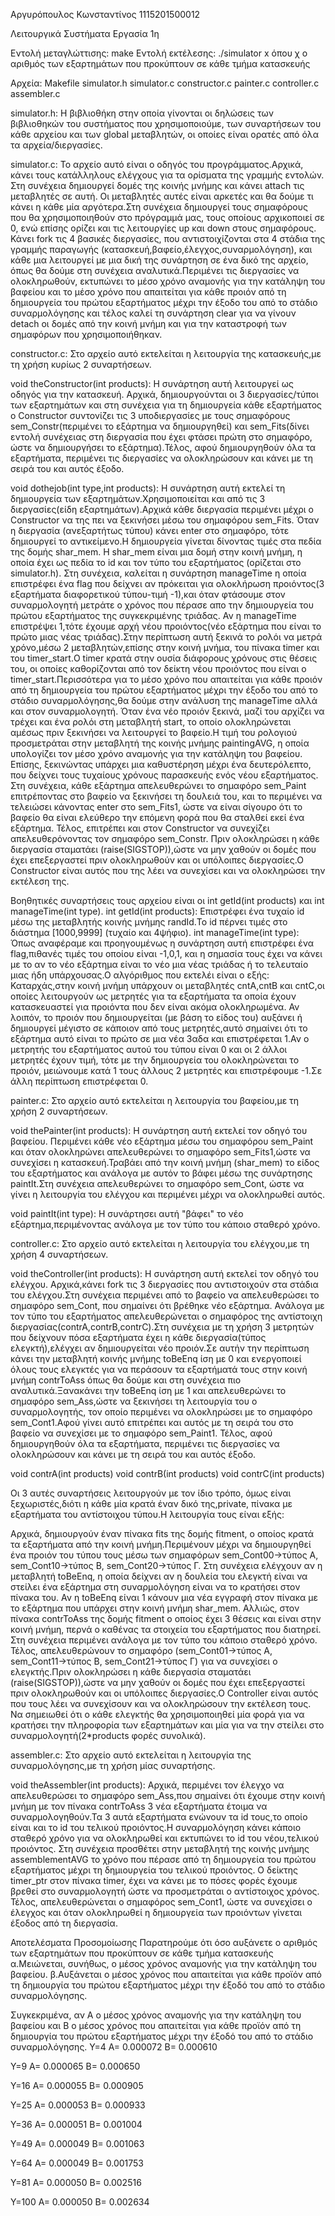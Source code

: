 Αργυρόπουλος
Κωνσταντίνος
1115201500012

Λειτουργικά Συστήματα
Εργασία 1η

Εντολή μεταγλώττισης: make
Εντολή εκτέλεσης: ./simulator x
όπου χ ο αριθμός των εξαρτημάτων που προκύπτουν σε κάθε τμήμα κατασκευής

Αρχεία: Makefile
	simulator.h
	simulator.c
	constructor.c
	painter.c
	controller.c
	assembler.c

simulator.h: Η βιβλιοθήκη στην οποία γίνονται οι δηλώσεις των βιβλιοθηκών του συστήματος που χρησιμοποιούμε, των συναρτήσεων του κάθε αρχείου και των global μεταβλητών, οι οποίες είναι ορατές από όλα τα αρχεία/διεργασίες.

simulator.c: Το αρχείο αυτό είναι ο οδηγός του προγράμματος.Αρχικά, κάνει τους κατάλληλους ελέγχους για τα ορίσματα της γραμμής εντολών. Στη συνέχεια δημιουργεί δομές της κοινής μνήμης και κάνει attach τις μεταβλητές σε αυτή. Οι μεταβλητές αυτές είναι αρκετές και θα δούμε τι κάνει η κάθε μία αργότερα.Στη συνέχεια δημιουργεί τους σημαφόρους που θα χρησιμοποιηθούν στο πρόγραμμά μας, τους οποίους αρχικοποιεί σε 0, ενώ επίσης ορίζει και τις λειτουργίες up και down στους σημαφόρους. Κάνει fork τις 4 βασικές διεργασίες, που αντιστοιχίζονται στα 4 στάδια της γραμμής παραγωγής (κατασκευή,βαφείο,έλεγχος,συναρμολόγηση), και κάθε μια λειτουργεί με μια δική της συνάρτηση σε ένα δικό της αρχείο, όπως θα δούμε στη συνέχεια αναλυτικά.Περιμένει τις διεργασίες να ολοκληρωθούν, εκτυπώνει το μέσο χρόνο αναμονής για την κατάληψη του βαφείου και το μέσο χρόνο που απαιτείται για κάθε προιόν από τη δημιουργεία του πρώτου εξαρτήματος μέχρι την έξοδο του από το στάδιο συναρμολόγησης και τέλος καλεί τη συνάρτηση clear για να γίνουν detach οι δομές από την κοινή μνήμη και για την καταστροφή των σημαφόρων που χρησιμοποιήθηκαν.

constructor.c: Στο αρχείο αυτό εκτελείται η λειτουργία της κατασκευής,με τη χρήση κυρίως 2 συναρτήσεων.

void theConstructor(int products): Η συνάρτηση αυτή λειτουργεί ως οδηγός για την κατασκευή. Αρχικά, δημιουργούνται οι 3 διεργασίες/τύποι των εξαρτημάτων και στη συνέχεια για τη δημιουργεία κάθε εξαρτήματος ο Constructor συντονίζει τις 3 υποδιεργασίες με τους σημαφόρους sem_Constr(περιμένει το εξάρτημα να δημιουργηθεί) και sem_Fits(δίνει εντολή συνέχειας στη διεργασία που έχει φτάσει πρώτη στο σημαφόρο, ώστε να δημιουργήσει το εξάρτημα).Τέλος, αφού δημιουργηθούν όλα τα εξαρτήματα, περιμένει τις διεργασίες να ολοκληρώσουν και κάνει με τη σειρά του και αυτός έξοδο.

void dothejob(int type,int products): Η συνάρτηση αυτή εκτελεί τη δημιουργεία των εξαρτημάτων.Χρησιμοποιείται και από τις 3 διεργασίες(είδη εξαρτημάτων).Αρχικά κάθε διεργασία περιμένει μέχρι ο Constructor να της πει να ξεκινήσει μέσω του σημαφόρου sem_Fits. Όταν η διεργασία (ανεξαρτήτως τύπου) κάνει enter στο σημαφόρο, τότε δημιουργεί το αντικείμενο.Η δημιουργεία γίνεται δίνοντας τιμές στα πεδία της δομής shar_mem. Η shar_mem είναι μια δομή στην κοινή μνήμη, η οποία έχει ως πεδία το id και τον τύπο του εξαρτήματος (ορίζεται στο simulator.h).
Στη συνέχεια, καλείται η συνάρτηση manageTime η οποία επιστρέφει ένα flag που δείχνει αν πρόκειται για ολοκλήρωση προιόντος(3 εξαρτήματα διαφορετικού τύπου-τιμή -1),και όταν φτάσουμε στον συναρμολογητή μετράτε ο χρόνος που πέρασε απο την δημιουργεία του πρώτου εξαρτήματος της συγκεκριμένης τριάδας. Αν η manageTime επιστρέψει 1,τότε έχουμε αρχή νέου προιόντος(νέο εξάρτημα που είναι το πρώτο μιας νέας τριάδας).Στην περίπτωση αυτή ξεκινά το ρολόι να μετρά χρόνο,μέσω 2 μεταβλητών,επίσης στην κοινή μνήμα, του πίνακα timer και του timer_start.Ο timer κρατά στην ουσία διάφορους χρόνους στις θέσεις του, οι οποίες καθορίζονται από τον δείκτη νέου προιόντος που είναι ο timer_start.Περισσότερα για το μέσο χρόνο που απαιτείται για κάθε προιόν από τη δημιουργεία του πρώτου εξαρτήματος μέχρι την έξοδο του από το στάδιο συναρμολόγησης,θα δούμε στην ανάλυση της manageTime αλλά και στον συναρμολογητή.
Όταν ένα νέο προιόν ξεκινά, μαζί του αρχίζει να τρέχει και ένα ρολόι στη μεταβλητή start, το οποίο ολοκληρώνεται αμέσως πριν ξεκινήσει να λειτουργεί το βαφείο.Η τιμή του ρολογιού προσμετράται στην μεταβλητή της κοινής μνήμης paintingAVG, η οποία υπολογίζει τον μέσο χρόνο αναμονής για την κατάληψη του βαφείου.
Επίσης, ξεκινώντας υπάρχει μια καθυστέρηση μέχρι ένα δευτερόλεπτο, που δείχνει τους τυχαίους χρόνους παρασκευής ενός νέου εξαρτήματος.
Στη συνέχεια, κάθε εξάρτημα απελευθερώνει το σημαφόρο sem_Paint επιτρέποντας στο βαφείο να ξεκινήσει τη δουλειά του, και το περιμένει να τελειώσει κάνοντας enter στο sem_Fits1, ώστε να είναι σίγουρο ότι το βαφείο θα είναι ελεύθερο την επόμενη φορά που θα σταλθεί εκεί ένα εξάρτημα.
Τέλος, επιτρέπει και στον Constructor να συνεχίζει απελευθερόνοντας τον σημαφόρο sem_Constr. Πριν ολοκληρώσει η κάθε διεργασία σταματάει (raise(SIGSTOP)),ώστε να μην χαθούν οι δομές που έχει επεξεργαστεί πριν ολοκληρωθούν και οι υπόλοιπες διεργασίες.Ο Constructor είναι αυτός που της λέει να συνεχίσει και να ολοκληρώσει την εκτέλεση της.

Βοηθητικές συναρτήσεις τους αρχείου είναι οι int getId(int products) και int manageTime(int type).
int getId(int products): Επιστρέφει ένα τυχαίο id μέσω της μεταβλητής κοινής μνήμης randId.Το id πέρνει τιμές στο διάστημα [1000,9999] (τυχαίο και 4ψήφιο).
int manageTime(int type): Όπως αναφέραμε και προηγουμένως η συνάρτηση αυτή επιστρέφει ένα flag,πιθανές τιμές του οποίου είναι -1,0,1, και η σημασία τους έχει να κάνει με το αν το νέο εξάρτημα είναι το νέο μια νέας τριάδας ή το τελευταίο μιας ήδη υπάρχουσας.Ο αλγόριθμος που εκτελέι είναι ο εξής:
Καταρχάς,στην κοινή μνήμη υπάρχουν οι μεταβλητές cntA,cntB και cntC,οι οποίες λειτουργούν ως μετρητές για τα εξαρτήματα τα οποία έχουν κατασκευαστεί για προιόντα που δεν είναι ακόμα ολοκληρωμένα. Αν λοιπόν, το προιόν που δημιουργείται (με βάση το είδος του) αυξάνει ή δημιουργεί μέγιστο σε κάποιον από τους μετρητές,αυτό σημαίνει ότι το εξάρτημα αυτό είναι το πρώτο σε μια νέα 3αδα και επιστρέφεται 1.Αν ο μετρητής του εξαρτήματος αυτού του τύπου είναι 0 και οι 2 άλλοι μετρητές έχουν τιμή, τότε με την δημιουργεία του ολοκληρώνεται το προιόν, μειώνουμε κατά 1 τους άλλους 2 μετρητές και επιστρέφουμε -1.Σε άλλη περίπτωση επιστρέφεται 0.

painter.c: Στο αρχείο αυτό εκτελείται η λειτουργία του βαφείου,με τη χρήση 2 συναρτήσεων.

void thePainter(int products): Η συνάρτηση αυτή εκτελεί τον οδηγό του βαφείου. Περιμένει κάθε νέο εξάρτημα μέσω του σημαφόρου sem_Paint και όταν ολοκληρώνει απελευθερώνει το σημαφόρο sem_Fits1,ώστε να συνεχίσει η κατασκευή.Τραβάει από την κοινή μνήμη (shar_mem) το είδος του εξαρτήματος και ανάλογα με αυτόν το βάφει μέσω της συνάρτησης paintIt.Στη συνέχεια απελευθερώνει το σημαφόρο sem_Cont, ώστε να γίνει η λειτουργία του ελέγχου και περιμένει μέχρι να ολοκληρωθεί αυτός.

void paintIt(int type): Η συνάρτησει αυτή "βάφει" το νέο εξάρτημα,περιμένοντας ανάλογα με τον τύπο του κάποιο σταθερό χρόνο.

controller.c: Στο αρχείο αυτό εκτελείται η λειτουργία του ελέγχου,με τη χρήση 4 συναρτήσεων.

void theController(int products): Η συνάρτηση αυτή εκτελεί τον οδηγό του ελέγχου. Αρχικά,κάνει fork τις 3 διεργασίες που αντιστοιχούν στα στάδια του ελέγχου.Στη συνέχεια περιμένει από το βαφείο να απελευθερώσει το σημαφόρο sem_Cont, που σημαίνει ότι βρέθηκε νέο εξάρτημα. Ανάλογα με τον τύπο του εξαρτήματος απελευθερώνεται ο σημαφόρος της αντίστοιχη διεργασίας(contrA,contrΒ,contrC).Στη συνέχεια με τη χρήση 3 μετρητών που δείχνουν πόσα εξαρτήματα έχει η κάθε διεργασία(τύπος ελεγκτή),ελέγχει αν δημιουργείται νέο προιόν.Σε αυτήν την περίπτωση κάνει την μεταβλητή κοινής μνήμης toBeEnq ίση με 0 και ενεργοποιεί όλους τους ελεγκτές για να περάσουν τα εξαρτήματά τους στην κοινή μνήμη contrToAss όπως θα δούμε και στη συνέχεια πιο αναλυτικά.Ξανακάνει την toBeEnq ίση με 1 και απελευθερώνει το σημαφόρο sem_Ass,ώστε να ξεκινήσει τη λειτουργία του ο συναρμολογητής, τον οποίο περιμένει να ολοκληρώσει με το σημαφόρο sem_Cont1.Αφού γίνει αυτό επιτρέπει και αυτός με τη σειρά του στο βαφείο να συνεχίσει με το σημαφόρο sem_Paint1.
Τέλος, αφού δημιουργηθούν όλα τα εξαρτήματα, περιμένει τις διεργασίες να ολοκληρώσουν και κάνει με τη σειρά του και αυτός έξοδο.

void contrA(int products)
void contrΒ(int products)
void contrC(int products)

Οι 3 αυτές συναρτήσεις λειτουργούν με τον ίδιο τρόπο, όμως είναι ξεχωριστές,διότι η κάθε μία κρατά έναν δικό της,private, πίνακα με εξαρτήματα του αντίστοιχου τύπου.Η λειτουργία τους είναι εξής:

Αρχικά, δημιουργούν έναν πίνακα fits της δομής fitment, ο οποίος κρατά τα εξαρτήματα από την κοινή μνήμη.Περιμένουν μέχρι να δημιουργηθεί ένα προιόν του τύπου τους μέσω των σημαφόρων sem_Cont00->τύπος Α, sem_Cont10->τύπος Β, sem_Cont20->τύπος Γ.
Στη συνέχεια ελέγχουν αν η μεταβλητή toBeEnq, η οποία δείχνει αν η δουλεία του ελεγκτή είναι να στείλει ένα εξάρτημα στη συναρμολόγηση είναι να το κρατήσει στον πίνακα του.
Αν η toBeEnq είναι 1 κάνουν μια νέα εγγραφή στον πίνακα με το εξάρτημα που υπάρχει στην κοινή μνήμη shar_mem.
Αλλιώς, στον πίνακα contrToAss της δομής fitment ο οποίος έχει 3 θέσεις και είναι στην κοινή μνήμη, περνά ο καθένας τα στοιχεία του εξαρτήματος που διατηρεί. Στη συνέχεια περιμένει ανάλογα με τον τύπο του κάποιο σταθερό χρόνο.
Τέλος, απελευθερώνουν το σημαφόρο (sem_Cont01->τύπος Α, sem_Cont11->τύπος Β, sem_Cont21->τύπος Γ) για να συνεχίσει ο ελεγκτής.Πριν ολοκληρώσει η κάθε διεργασία σταματάει (raise(SIGSTOP)),ώστε να μην χαθούν οι δομές που έχει επεξεργαστεί πριν ολοκληρωθούν και οι υπόλοιπες διεργασίες.Ο Controller είναι αυτός που τους λέει να συνεχίσουν και να ολοκληρώσουν την εκτέλεση τους.
Να σημειωθεί ότι ο κάθε ελεγκτής θα χρησιμοποιηθεί μία φορά για να κρατήσει την πληροφορία των εξαρτημάτων και μία για να την στείλει στο συναρμολογητή(2*products φορές συνολικά).

assembler.c: Στο αρχείο αυτό εκτελείται η λειτουργία της συναρμολόγησης,με τη χρήση μίας συναρτήσης.

void theAssembler(int products): Αρχικά, περιμένει τον έλεγχο να απελευθερώσει το σημαφόρο sem_Ass,που σημαίνει ότι έχουμε στην κοινή μνήμη με τον πίνακα contrToAss 3 νέα εξαρτήματα έτοιμα να συναρμολογηθούν.Τα 3 αυτά εξαρτήματα ενώνουν τα id τους,το οποίο είναι και το id του τελικού προιόντος.Η συναρμολόγηση κάνει κάποιο σταθερό χρόνο για να ολοκληρωθεί και εκτυπώνει το id του νέου,τελικού προιόντος.
Στη συνέχεια προσθέτει στην μεταβλητή της κοινής μνήμης assemblementAVG το χρόνο που πέρασε από τη δημιουργεία του πρώτου εξαρτήματος μέχρι τη δημιουργεία του τελικού προιόντος. Ο δείκτης timer_ptr στον πίνακα timer, έχει να κάνει με το πόσες φορές έχουμε βρεθεί στο συναρμολογητή ώστε να προσμετράται ο αντίστοιχος χρόνος.
Τέλος, απελευθερώνεται ο σημαφόρος sem_Cont1, ώστε να συνεχίσει ο έλεγχος και όταν ολοκληρωθεί η δημιουργεία των προιόντων γίνεται έξοδος από τη διεργασία.

Αποτελέσματα Προσομοίωσης
Παρατηρούμε ότι όσο αυξάνετε ο αριθμός των εξαρτημάτων που προκύπτουν σε κάθε τμήμα κατασκευής
α.Μειώνεται, συνήθως, ο μέσος χρόνος αναμονής για την κατάληψη του βαφείου.
β.Αυξάνεται ο μέσος χρόνος που απαιτείται για κάθε προϊόν από τη δημιουργία του πρώτου εξαρτήματος μέχρι την έξοδό του από το στάδιο συναρμολόγησης.

Συγκεκριμένα, αν Α ο μέσος χρόνος αναμονής για την κατάληψη του βαφείου
και Β ο μέσος χρόνος που απαιτείται για κάθε προϊόν από τη δημιουργία του πρώτου εξαρτήματος μέχρι την έξοδό του από το στάδιο συναρμολόγησης.
Υ=4
Α= 0.000072
Β= 0.000610

Υ=9
Α= 0.000065
B= 0.000650

Υ=16
A= 0.000055
B= 0.000905

Υ=25
A= 0.000053
B= 0.000933

Υ=36
A= 0.000051
B= 0.001004

Υ=49
A= 0.000049
B= 0.001063

Υ=64
A= 0.000049
B= 0.001753

Υ=81
A= 0.000050
B= 0.002516

Υ=100
A= 0.000050
B= 0.002634
